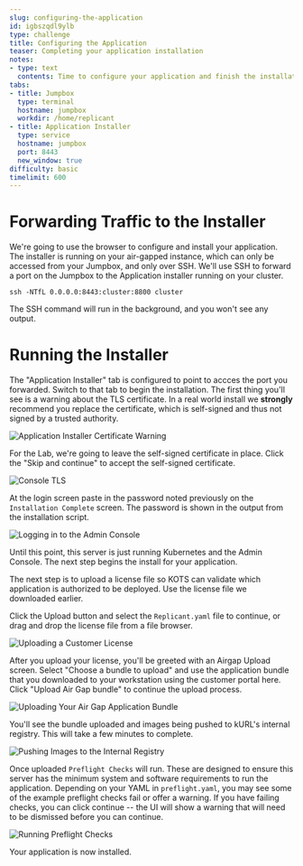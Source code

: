 ```yaml
---
slug: configuring-the-application
id: igbszqdl9ylb
type: challenge
title: Configuring the Application
teaser: Completing your application installation
notes:
- type: text
  contents: Time to configure your application and finish the installation
tabs:
- title: Jumpbox
  type: terminal
  hostname: jumpbox
  workdir: /home/replicant
- title: Application Installer
  type: service
  hostname: jumpbox
  port: 8443
  new_window: true
difficulty: basic
timelimit: 600
---
```


Forwarding Traffic to the Installer
===================================

We're going to use the browser to configure and install your application.
The installer is running on your air-gapped instance, which can only be
accessed from your Jumpbox, and only over SSH. We'll use SSH to forward
a port on the Jumpbox to the Application installer running on your
cluster.

```
ssh -NTfL 0.0.0.0:8443:cluster:8800 cluster
```

The SSH command will run in the background, and you won't see any
output.

Running the Installer
=====================

The "Application Installer" tab is configured to point to accces the
port you forwarded. Switch to that tab to begin the installation. The
first thing you'll see is a warning about the TLS certificate. In a real
world install we **strongly** recommend you replace the certificate,
which is self-signed and thus not signed by a trusted authority.

![Application Installer Certificate Warning](assets/kots-tls-warning.png)

For the Lab, we're going to leave the self-signed certificate in place.
Click the "Skip and continue" to accept the self-signed certificate.

![Console TLS](assets/admin-console-tls.png)

At the login screen paste in the password noted previously on the
`Installation Complete` screen. The password is shown in the output from
the installation script.

![Logging in to the Admin Console](assets/admin-console-login.png)

Until this point, this server is just running Kubernetes and the Admin
Console. The next step begins the install for your application.

The next step is to upload a license file so KOTS can validate which
application is authorized to be deployed. Use the license file we
downloaded earlier.

Click the Upload button and select the `Replicant.yaml` file to continue,
or drag and drop the license file from a file browser.

![Uploading a Customer License](assets/upload-license.png)

After you upload your license, you'll be greeted with an Airgap Upload
screen. Select "Choose a bundle to upload" and use the application bundle
that you downloaded to your workstation using the customer portal here.
Click "Upload Air Gap bundle" to continue the upload process.

![Uploading Your Air Gap Application Bundle](assets/airgap-upload.png)

You'll see the bundle uploaded and images being pushed to kURL's internal
registry. This will take a few minutes to complete.

![Pushing Images to the Internal Registry](assets/airgap-push.png)

Once uploaded `Preflight Checks` will run. These are designed to ensure
this server has the minimum system and software requirements to run the
application. Depending on your YAML in `preflight.yaml`, you may see some
of the example preflight checks fail or offer a warning. If you have
failing checks, you can click continue -- the UI will show a warning that
will need to be dismissed before you can continue.

![Running Preflight Checks](assets/airgap-preflight.png)

Your application is now installed.
